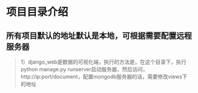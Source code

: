 项目目录介绍
===============

所有项目默认的地址默认是本地，可根据需要配置远程服务器
-----------------

>1）django_web是数据的可视化端，执行的方法是，在这个目录下，执行python manage.py runserver启动服务器，然后访问，http://ip:port/document，配置mongodb服务器的话，需要修改views下的地址

